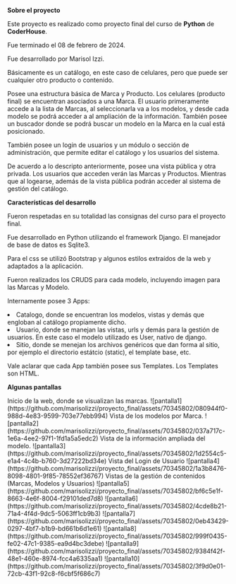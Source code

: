 <strong>Sobre el proyecto</strong>

<p>Este proyecto es realizado como proyecto final del curso de <strong>Python</strong> de <strong>CoderHouse</strong>.</p>
<p>Fue terminado el 08 de febrero de 2024.</p>
<p>Fue desarrollado por Marisol Izzi. </p>
<p>Básicamente es un catálogo, en este caso de celulares, pero que puede ser cualquier otro producto o contenido.</p>
<p>Posee una estructura básica de Marca y Producto. Los celulares (producto final) se encuentran asociados a una Marca. El usuario primeramente accede a la lista de Marcas, al seleccionarla va a los modelos, y desde cada modelo se podrá acceder a al ampliación de la información. También posee un buscador donde se podrá buscar un modelo en la Marca en la cual está posicionado.</p>
<p>También posee un login de usuarios y un módulo o sección de administración, que permite editar el catálogo y los usuarios del sistema.</p>

<p>De acuerdo a lo descripto anteriormente, posee una vista pública y otra privada.
Los usuarios que acceden verán las Marcas y Productos. Mientras que al logearse, además de la vista pública podrán acceder al sistema de gestión del catálogo.


<strong>Características del desarrollo</strong>

<p>Fueron respetadas en su totalidad las consignas del curso para el proyecto final.</p>
<p>Fue desarrollado en Python utilizando el framework Django. El manejador de base de datos es Sqlite3.</p>
<p>Para el css se utilizó Bootstrap y algunos estilos extraídos de la web y adaptados a la aplicación.</p>
<p>Fueron realizados los CRUDS para cada modelo, incluyendo imagen para las Marcas y Modelo.</p>
<p>Internamente posee 3 Apps:</p>
 <li>Catalogo, donde se encuentran los modelos, vistas y demás que engloban al catálogo propiamente dicho.</li>
 <li>Usuario, donde se manejan las vistas, urls y demás para la gestión de usuarios. En este caso el modelo utilizado es User, nativo de django.</li>
 <li>Sitio, donde se menejan los archivos genéricos que dan forma al sitio, por ejemplo el directorio estátcio (static), el template base, etc.</li>
</p>
 <p>Vale aclarar que cada App también posee sus Templates. Los Templates son HTML.</p> 

<p> <strong>Algunas pantallas</strong></p>
Inicio de la web, donde se visualizan las marcas.
![pantalla1](https://github.com/marisolizzi/proyecto_final/assets/70345802/080944f0-988d-4e83-9599-703e77ebb994)
Vista de los modelos por Marca.
![pantalla2](https://github.com/marisolizzi/proyecto_final/assets/70345802/037a717c-1e6a-4ee2-97f1-1fd1a5a5edc2)
Vista de la información ampliada del modelo.
![pantalla3](https://github.com/marisolizzi/proyecto_final/assets/70345802/1d2554c5-e1a4-4c4b-b760-3d27222bd34e)
Vista del Login de Usuario
![pantalla4](https://github.com/marisolizzi/proyecto_final/assets/70345802/1a3b8476-8098-4801-9f85-78552ef36767)
Vistas de la gestión de contenidos (Marcas, Modelos y Usuarios)
![pantalla5](https://github.com/marisolizzi/proyecto_final/assets/70345802/bf6c5e1f-8663-4e6f-8004-f29101ded7d8)
![pantalla6](https://github.com/marisolizzi/proyecto_final/assets/70345802/4cde8b21-71a4-4f4d-9dc5-5063ff1cb9b3)
![pantalla7](https://github.com/marisolizzi/proyecto_final/assets/70345802/0eb43429-0297-4bf7-b1b9-bd661b6d1e61)
![pantalla8](https://github.com/marisolizzi/proyecto_final/assets/70345802/999f0435-fe02-47c1-9385-ea9d4bc3debe)
![pantalla9](https://github.com/marisolizzi/proyecto_final/assets/70345802/9384f42f-48e1-460e-8974-fcc4a6335aa1)
![pantalla10](https://github.com/marisolizzi/proyecto_final/assets/70345802/3f9d0e01-72cb-43f1-92c8-f6cbf5f686c7)

